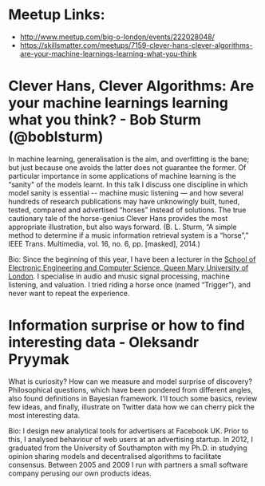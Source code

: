 # Meetup Links:

* http://www.meetup.com/big-o-london/events/222028048/
* https://skillsmatter.com/meetups/7159-clever-hans-clever-algorithms-are-your-machine-learnings-learning-what-you-think

# Clever Hans, Clever Algorithms: Are your machine learnings learning what you think? - Bob Sturm (@boblsturm)

In machine learning, generalisation is the aim, and overfitting is the bane; but just because one avoids the latter does not guarantee the former. Of particular importance in some applications of machine learning is the “sanity" of the models learnt. In this talk I discuss one discipline in which model sanity is essential -- machine music listening — and how several hundreds of research publications may have unknowingly built, tuned, tested, compared and advertised “horses” instead of solutions. The true cautionary tale of the horse-genius Clever Hans provides the most appropriate illustration, but also ways forward. (B. L. Sturm, “A simple method to determine if a music information retrieval system is a “horse”,” IEEE Trans. Multimedia, vol. 16, no. 6, pp. [masked], 2014.)

Bio: Since the beginning of this year, I have been a lecturer in the [School of Electronic Engineering and Computer Science, Queen Mary University of London](http://www.eecs.qmul.ac.uk/~sturm/). I specialise in audio and music signal processing, machine listening, and valuation. I tried riding a horse once (named “Trigger"), and never want to repeat the experience.

# Information surprise or how to find interesting data - Oleksandr Pryymak 

What is curiosity? How can we measure and model surprise of discovery? Philosophical questions, which have been pondered from different angles, also found definitions in Bayesian framework. I'll touch some basics, review few ideas,  and finally, illustrate on Twitter data how we can cherry pick the most interesting data. 

Bio: I design new analytical tools for advertisers at Facebook UK. Prior to this, I analysed behaviour of web users at an advertising startup. In 2012, I graduated from the University of Southampton with my Ph.D. in studying opinion sharing models and decentralised algorithms to facilitate consensus. Between 2005 and 2009 I run with partners a small software company perusing our own products ideas. 
